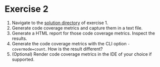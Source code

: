 # Exercise 2

1. Navigate to the [solution directory](../01-simple-test-case/solution/standard-testing) of exercise 1.
2. Generate code coverage metrics and capture them in a text file.
3. Generate a HTML report for those code coverage metrics. Inspect the results.
4. Generate the code coverage metrics with the CLI option `-covermode=count`. How is the result different?
5. (Optional) Render code coverage metrics in the IDE of your choice if supported.